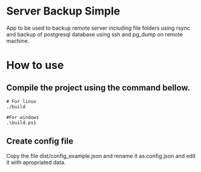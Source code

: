 # Server Backup Simple

App to be used to backup remote server including file folders using rsync and backup of postgresql database using ssh and pg_dump on remote machine.

# How to use

## Compile the project using the command bellow.
```
# For linux
./build

#For windows
.\build.ps1
```

## Create config file
Copy the file dist/config_example.json and rename it as config.json and edit it with apropriated data.